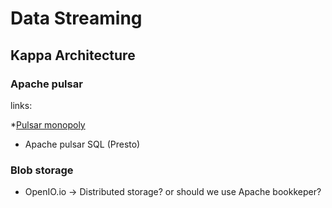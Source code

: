
# Data Streaming 

## Kappa Architecture

### Apache pulsar

links: 

*[Pulsar monopoly](https://www.youtube.com/watch?v=0Oatl_d6CfA&list=UUW7EEMO5LACmabd4lKulQbQ&index=25)
* Apache pulsar SQL (Presto)

### Blob storage

* OpenIO.io -> Distributed storage? or should we use Apache bookkeper?
